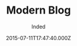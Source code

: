 ---
title: Modern Blog
github: https://github.com/inded/Jekyll_modern-blog
demo: https://inded.xyz/Jekyll_modern-blog/
author: Inded
ssg:
  - Jekyll
cms:
  - Markdown
date: 2015-07-11T17:47:40.000Z
description: A Modern, Clean, Jekyll Blog Layout based from codedrops
draft: true
publish_date: '2015-07-11T17:47:40Z'
update_date: '2017-06-26T18:07:42Z'
github_star: 249
github_fork: 313
---